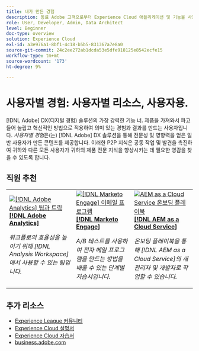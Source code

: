 ```yaml
---
title: 내가 만든 경험
description: 동료 Adobe 고객으로부터 Experience Cloud 애플리케이션 및 기능을 사용하는 방법에 대해 알아보십시오.
role: User, Developer, Admin, Data Architect
level: Beginner
doc-type: overview
solution: Experience Cloud
exl-id: a3e976a1-8bf1-4c18-b5b5-831367a7e8a0
source-git-commit: 24c2ee272ab1dcda53e5dfe918125e8542ecfe15
workflow-type: tm+mt
source-wordcount: '173'
ht-degree: 9%

---
```


# 사용자별 경험: 사용자별 리소스, 사용자용.

[!DNL Adobe] DX(디지털 경험) 솔루션의 가장 강력한 기능 너. 제품을 가져와서 파고들어 놀랍고 혁신적인 방법으로 적용하여 의미 있는 경험과 결과를 만드는 사용자입니다. _사용자별 경험_&#x200B;은(는) [!DNL Adobe] DX 솔루션을 통해 전문성 및 영향력을 얻은 일반 사용자가 만든 콘텐츠를 제공합니다. 이러한 P2P 지식은 공동 작업 및 발견을 촉진하여 귀하와 다른 모든 사용자가 귀하의 제품 전문 지식을 향상시키는 데 필요한 영감을 찾을 수 있도록 합니다.

<div id="recs-overview-body-1"></div>
<div id="recs-overview-body-2"></div>
<div id="recs-overview-body-3"></div>
<div id="recs-overview-body-4"></div>
<div id="recs-overview-body-5"></div>
<div id="recs-overview-body-6"></div>

<div id="staff-picks-section">

## 직원 추천

<table>
<tr>
  <td>
    <a href="/help/analytics/analysis-workspace/tips-and-tricks/right-click-tips-and-tricks-for-more-efficient-workflows.md">
      <img alt="[!DNL Adobe Analytics] 팁과 트릭" src="https://video.tv.adobe.com/v/3422280?format=jpeg&captions=kor" />
    </a>
    <div>
      <a href="/help/analytics/analysis-workspace/tips-and-tricks/right-click-tips-and-tricks-for-more-efficient-workflows.md">
    <strong>[!DNL Adobe Analytics]</strong>
    </a>
    </div>
    <p>
    <em>워크플로의 효율성을 높이기 위해 [!DNL Analysis Workspace]에서 사용할 수 있는 팁입니다.</em>
    <p>
  </td>
  <td>
    <a href="/help/marketo/programs/email-programs.md">
      <img alt="[!DNL Marketo Engage] 이메일 프로그램" src="https://video.tv.adobe.com/v/3453374?format=jpeg&captions=kor" />
    </a>
    <div>
      <a href="/help/marketo/programs/email-programs.md">
    <strong>[!DNL Marketo Engage]</strong>
    </a>
    </div>
    <p>
    <em>A/B 테스트를 사용하여 전자 메일 프로그램을 만드는 방법을 배울 수 있는 단계별 자습서입니다.</em>
    <p>
  </td>
  <td>
    <a href="/help/experience-manager/cloud-service/expert-resources/aem-champions/onboarding-playbook.md">
      <img alt="AEM as a Cloud Service 온보딩 플레이북" src="https://video.tv.adobe.com/v/3419299?format=jpeg" />
    </a>
    <div>
      <a href="/help/experience-manager/cloud-service/expert-resources/aem-champions/onboarding-playbook.md">
    <strong>[!DNL AEM as a Cloud Service]</strong>
    </a>
    </div>
    <p>
    <em>온보딩 플레이북을 통해 [!DNL AEM as a Cloud Service]의 새 관리자 및 개발자로 작업할 수 있습니다.</em>
    <p>
  </td>
</tr>
</table>
</div>

## 추가 리소스

* [Experience League 커뮤니티](https://experienceleaguecommunities.adobe.com/?profile.language=ko)
* [Experience Cloud 설명서](https://experienceleague.adobe.com/docs/?lang=ko)
* [Experience Cloud 자습서](https://experienceleague.adobe.com/docs/home-tutorials.html?lang=ko-KR)
* [business.adobe.com](https://business.adobe.com/kr)

